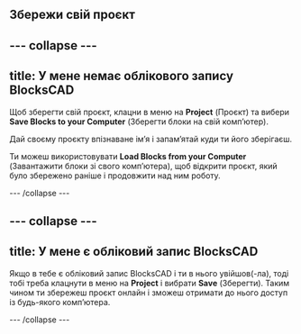 ## Збережи свій проєкт

--- collapse ---
---
title: У мене немає облікового запису BlocksCAD
---

Щоб зберегти свій проєкт, клацни в меню на **Project** (Проєкт) та вибери **Save Blocks to your Computer** (Зберегти блоки на свій комп’ютер).

Дай своєму проєкту впізнаване ім’я і запам’ятай куди ти його зберігаєш.

Ти можеш використовувати **Load Blocks from your Computer** (Завантажити блоки зі свого комп’ютера), щоб відкрити проєкт, який було збережено раніше і продовжити над ним роботу.

--- /collapse ---

--- collapse ---
---
title: У мене є обліковий запис BlocksCAD
---

Якщо в тебе є обліковий запис BlocksCAD і ти в нього увійшов(-ла), тоді тобі треба клацнути в меню на **Project** і вибрати **Save** (Зберегти). Таким чином ти збережеш проєкт онлайн і зможеш отримати до нього доступ із будь-якого комп’ютера.

--- /collapse ---


 
